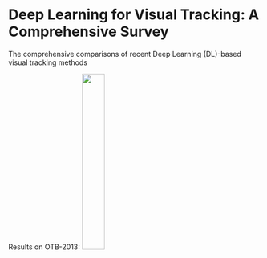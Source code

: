 # Deep Learning for Visual Tracking: A Comprehensive Survey
The comprehensive comparisons of recent Deep Learning (DL)-based visual tracking methods 

Results on OTB-2013:
<img src="https:\\github.com\MMarvasti\Deep-Learning-for-Visual-Tracking-Survey\tree\master\OTB2013%20results\1.png" width="30%"></img> 


